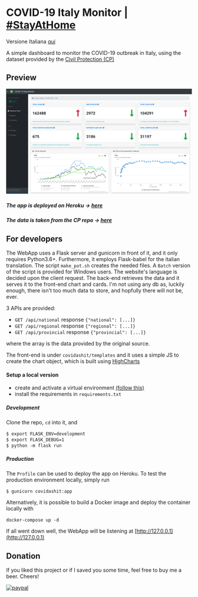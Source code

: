 # COVID-19 Italy Monitor | [\#StayAtHome](https://twitter.com/hashtag/StayAtHome)

Versione Italiana [qui](https://github.com/fabriziomiano/covidashit/blob/master/README_IT.md)

A simple dashboard to monitor the COVID-19 outbreak in Italy, using the dataset 
provided by the [Civil Protection (CP)](https://github.com/pcm-dpc) 

## Preview

![alt_text](https://raw.githubusercontent.com/fabriziomiano/covidashit/master/preview.png)

##### The app is deployed on Heroku &#8594; [here](https://covidashit.herokuapp.com/)

##### The data is taken from the CP repo &#8594; [here](https://github.com/pcm-dpc/COVID-19/blob/master/dati-json/dpc-covid19-ita-andamento-nazionale.json)


## For developers

The WebApp uses a Flask server and gunicorn in front of it, and it only requires Python3.6+.
Furthermore, it employs Flask-babel for the italian translation. The script `make_pot.sh` creates the needed files.
A `Batch` version of the script is provided for Windows users. 
The website's language is decided upon the client request. 
The back-end retrieves the data and it serves it to the front-end chart and cards.
I'm not using any db as, luckily enough, there isn't too much data to store, and hopfully there will not be, ever.

3 APIs are provided:
* `GET /api/national` response `{"national": [...]}`
* `GET /api/regional` response `{"regional": [...]}`
* `GET /api/provincial` response `{"provincial": [...]}`

where the array is the data provided by the original source.

The front-end is under `covidashit/templates` and it uses a simple JS to create
the chart object, which is built using [HighCharts](https://www.highcharts.com/)

#### Setup a local version

* create and activate a virtual environment [(follow this)](https://packaging.python.org/guides/installing-using-pip-and-virtual-environments/)
* install the requirements in `requirements.txt`

##### Development
Clone the repo, `cd` into it, and
```
$ export FLASK_ENV=development
$ export FLASK_DEBUG=1
$ python -m flask run
```

##### Production
The `Profile` can be used to deploy the app on Heroku.
To test the production environment locally, simply run
```
$ gunicorn covidashit:app
```

Alternatively, it is possible to build a Docker image and deploy the container locally with 
```
docker-compose up -d
```

If all went down well, the WebApp will be listening at [http://127.0.0.1](http://127.0.0.1)

## Donation

If you liked this project or if I saved you some time, feel free to buy me a beer. Cheers!

[![paypal](https://www.paypalobjects.com/en_US/IT/i/btn/btn_donateCC_LG.gif)](https://www.paypal.com/cgi-bin/webscr?cmd=_s-xclick&hosted_button_id=PMW6C23XTQDWG)
